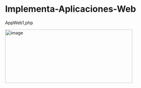 # Implementa-Aplicaciones-Web

AppWeb1,php <br>

<img width="414" height="174" alt="image" src="https://github.com/user-attachments/assets/ad486231-015b-49d1-9580-f841a5988942" /> <br>

